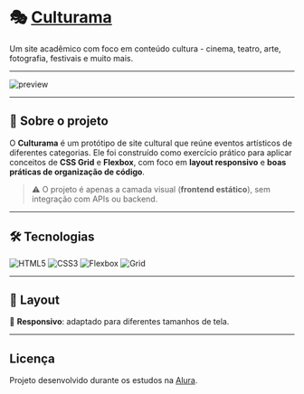 # 🎭 [Culturama](grid-and-flexbox.vercel.app/)

Um site acadêmico com foco em conteúdo cultura - cinema, teatro, arte, fotografia, festivais e muito mais.

---

![preview](assets/GIF-Projeto-Grid-and-Flexbox.gif)

---

## 📌 Sobre o projeto

O **Culturama** é um protótipo de site cultural que reúne eventos artísticos de diferentes categorias.
Ele foi construído como exercício prático para aplicar conceitos de **CSS Grid** e **Flexbox**, com foco em **layout responsivo** e **boas práticas de organização de código**.

> ⚠️ O projeto é apenas a camada visual (**frontend estático**), sem integração com APIs ou backend.

---

## 🛠️ Tecnologias

![HTML5](https://img.shields.io/badge/HTML5-E34F26?style=for-the-badge&logo=html5&logoColor=fff)
![CSS3](https://img.shields.io/badge/CSS3-1572B6?style=for-the-badge&logo=css3&logoColor=fff)
![Flexbox](https://img.shields.io/badge/Flexbox-ff69b4?style=for-the-badge&logo=css3&logoColor=fff)
![Grid](https://img.shields.io/badge/Grid-8A2BE2?style=for-the-badge&logo=css3&logoColor=fff)

---

## 🎨 Layout

📱 **Responsivo**: adaptado para diferentes tamanhos de tela.

---

## Licença

Projeto desenvolvido durante os estudos na [Alura](https://www.alura.com.br/).
